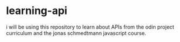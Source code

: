 # learning-api

i will be using this repository to learn about APIs from the odin project curriculum and the jonas schmedtmann javascript course.
